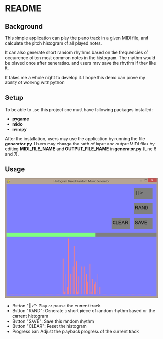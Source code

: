 # README
## Background
This simple application can play the piano track in a given MIDI file, and calculate the pitch histogram of all played notes.

It can also generate short random rhythms based on the frequencies of occurrence of ten most common notes in the histogram. The rhythm would be played once after generating, and users may save the rhythm if they like it.

It takes me a whole night to develop it. I hope this demo can prove my ability of working with python.

## Setup
To be able to use this project one must have following packages installed:
- **pygame**
- **mido**
- **numpy**

After the installation, users may use the application by running the file **generator.py**.
Users may change the path of input and output MIDI files by editing **MIDI_FILE_NAME** and **OUTPUT_FILE_NAME** in **generator.py** (Line 6 and 7).

## Usage

![UI](https://github.com/o0Yukikaze0o/demo_1/blob/main/UI_demo.PNG "a screenshot of the application")

- Button "||>": Play or pause the current track
- Button "RAND": Generate a short piece of random rhythm based on the current histogram
- Button "SAVE": Save this random rhythm
- Button "CLEAR": Reset the histogram
- Progress bar: Adjust the playback progress of the current track

